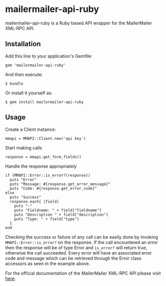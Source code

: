 # mailermailer-api-ruby

mailermailer-api-ruby is a Ruby based API wrapper for the MailerMailer XML-RPC API.

## Installation

Add this line to your application's Gemfile:

    gem 'mailermailer-api-ruby'

And then execute:

    $ bundle

Or install it yourself as:

    $ gem install mailermailer-api-ruby

## Usage

Create a Client instance:

    mmapi = MMAPI::Client.new('api key')
  
Start making calls

    response = mmapi.get_form_fields()

Handle the response appropriately

    if (MMAPI::Error::is_error?(response))
      puts "Error"
      puts "Message: #{response.get_error_message}"
      puts "Code: #{response.get_error_code}"
    else
      puts "Success"
      response.each{ |field|
        puts "-"
        puts "Fieldname: " + field["fieldname"]
        puts "Description " + field["description"]
        puts "Type: " + field["type"]
      }
    end

Checking the success or failure of any call can be easily done by invoking `MMAPI::Error::is_error?` on the response.
If the call encountered an error then the response will be of type Error and `is_error?` will return true, otherwise the call succeeded.
Every error will have an associated error code and message which can be retrieved through the Error class accessors as seen in the example above.

For the official documentation of the MailerMailer XML-RPC API please visit [here](http://www.mailermailer.com/api/index.rwp).
